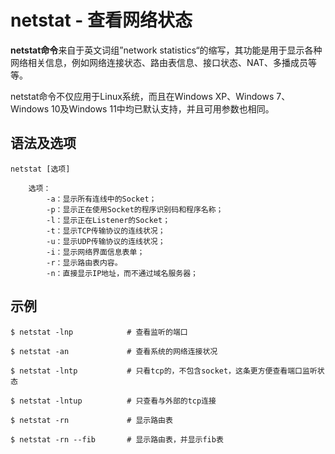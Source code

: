 # netstat - 查看网络状态
**netstat命令**来自于英文词组”network statistics“的缩写，其功能是用于显示各种网络相关信息，例如网络连接状态、路由表信息、接口状态、NAT、多播成员等等。   

netstat命令不仅应用于Linux系统，而且在Windows XP、Windows 7、Windows 10及Windows 11中均已默认支持，并且可用参数也相同。

## 语法及选项
```
netstat [选项]

    选项：
        -a：显示所有连线中的Socket；
        -p：显示正在使用Socket的程序识别码和程序名称；
        -l：显示正在Listener的Socket；
        -t：显示TCP传输协议的连线状况；
        -u：显示UDP传输协议的连线状况；
        -i：显示网络界面信息表单；
        -r：显示路由表内容。
        -n：直接显示IP地址，而不通过域名服务器；
```

## 示例

```
$ netstat -lnp            # 查看监听的端口

$ netstat -an             # 查看系统的网络连接状况

$ netstat -lntp           # 只看tcp的，不包含socket，这条更方便查看端口监听状态

$ netstat -lntup          # 只查看与外部的tcp连接

$ netstat -rn             # 显示路由表

$ netstat -rn --fib       # 显示路由表，并显示fib表
```
